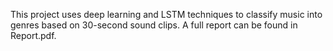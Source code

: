 This project uses deep learning and LSTM techniques to classify music into genres based on 30-second sound clips. A full report can be found in Report.pdf.